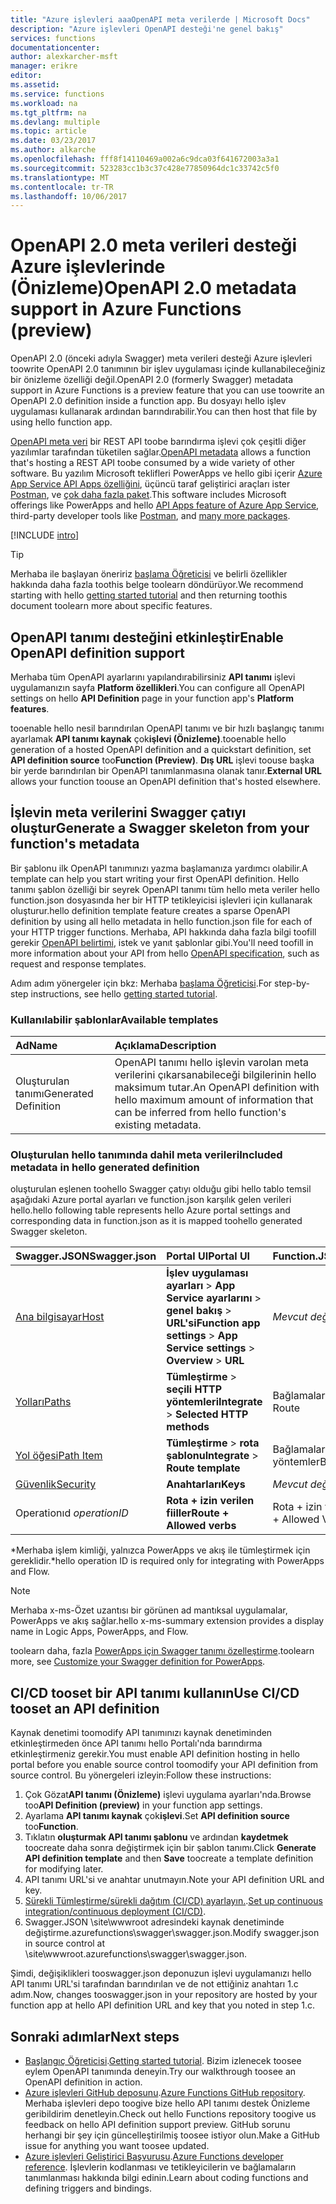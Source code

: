 ```yaml
---
title: "Azure işlevleri aaaOpenAPI meta verilerde | Microsoft Docs"
description: "Azure işlevleri OpenAPI desteği'ne genel bakış"
services: functions
documentationcenter: 
author: alexkarcher-msft
manager: erikre
editor: 
ms.assetid: 
ms.service: functions
ms.workload: na
ms.tgt_pltfrm: na
ms.devlang: multiple
ms.topic: article
ms.date: 03/23/2017
ms.author: alkarche
ms.openlocfilehash: fff8f14110469a002a6c9dca03f641672003a3a1
ms.sourcegitcommit: 523283cc1b3c37c428e77850964dc1c33742c5f0
ms.translationtype: MT
ms.contentlocale: tr-TR
ms.lasthandoff: 10/06/2017
---
```

# <a name="openapi-20-metadata-support-in-azure-functions-preview"></a><span data-ttu-id="55006-103">OpenAPI 2.0 meta verileri desteği Azure işlevlerinde (Önizleme)</span><span class="sxs-lookup"><span data-stu-id="55006-103">OpenAPI 2.0 metadata support in Azure Functions (preview)</span></span>
<span data-ttu-id="55006-104">OpenAPI 2.0 (önceki adıyla Swagger) meta verileri desteği Azure işlevleri toowrite OpenAPI 2.0 tanımının bir işlev uygulaması içinde kullanabileceğiniz bir önizleme özelliği değil.</span><span class="sxs-lookup"><span data-stu-id="55006-104">OpenAPI 2.0 (formerly Swagger) metadata support in Azure Functions is a preview feature that you can use toowrite an OpenAPI 2.0 definition inside a function app.</span></span> <span data-ttu-id="55006-105">Bu dosyayı hello işlev uygulaması kullanarak ardından barındırabilir.</span><span class="sxs-lookup"><span data-stu-id="55006-105">You can then host that file by using hello function app.</span></span>

<span data-ttu-id="55006-106">[OpenAPI meta veri](http://swagger.io/) bir REST API toobe barındırma işlevi çok çeşitli diğer yazılımlar tarafından tüketilen sağlar.</span><span class="sxs-lookup"><span data-stu-id="55006-106">[OpenAPI metadata](http://swagger.io/) allows a function that's hosting a REST API toobe consumed by a wide variety of other software.</span></span> <span data-ttu-id="55006-107">Bu yazılım Microsoft teklifleri PowerApps ve hello gibi içerir [Azure App Service API Apps özelliğini](https://docs.microsoft.com/azure/app-service-api/app-service-api-dotnet-get-started#a-idcodegena-generate-client-code-for-the-data-tier), üçüncü taraf geliştirici araçları ister [Postman](https://www.getpostman.com/docs/importing_swagger), ve [çok daha fazla paket](http://swagger.io/tools/).</span><span class="sxs-lookup"><span data-stu-id="55006-107">This software includes Microsoft offerings like PowerApps and hello [API Apps feature of Azure App Service](https://docs.microsoft.com/azure/app-service-api/app-service-api-dotnet-get-started#a-idcodegena-generate-client-code-for-the-data-tier), third-party developer tools like [Postman](https://www.getpostman.com/docs/importing_swagger), and [many more packages](http://swagger.io/tools/).</span></span>

[!INCLUDE [intro](../../includes/functions-bindings-intro.md)]

>[!TIP]
><span data-ttu-id="55006-108">Merhaba ile başlayan öneririz [başlama Öğreticisi](./functions-api-definition-getting-started.md) ve belirli özellikler hakkında daha fazla toothis belge toolearn döndürüyor.</span><span class="sxs-lookup"><span data-stu-id="55006-108">We recommend starting with hello [getting started tutorial](./functions-api-definition-getting-started.md) and then returning toothis document toolearn more about specific features.</span></span>

## <span data-ttu-id="55006-109"><a name="enable"></a>OpenAPI tanımı desteğini etkinleştir</span><span class="sxs-lookup"><span data-stu-id="55006-109"><a name="enable"></a>Enable OpenAPI definition support</span></span>
<span data-ttu-id="55006-110">Merhaba tüm OpenAPI ayarlarını yapılandırabilirsiniz **API tanımı** işlevi uygulamanızın sayfa **Platform özellikleri**.</span><span class="sxs-lookup"><span data-stu-id="55006-110">You can configure all OpenAPI settings on hello **API Definition** page in your function app's **Platform features**.</span></span>

<span data-ttu-id="55006-111">tooenable hello nesil barındırılan OpenAPI tanımı ve bir hızlı başlangıç tanımı ayarlamak **API tanımı kaynak** çok**işlevi (Önizleme)**.</span><span class="sxs-lookup"><span data-stu-id="55006-111">tooenable hello generation of a hosted OpenAPI definition and a quickstart definition, set **API definition source** too**Function (Preview)**.</span></span> <span data-ttu-id="55006-112">**Dış URL** işlevi toouse başka bir yerde barındırılan bir OpenAPI tanımlanmasına olanak tanır.</span><span class="sxs-lookup"><span data-stu-id="55006-112">**External URL** allows your function toouse an OpenAPI definition that's hosted elsewhere.</span></span>

## <span data-ttu-id="55006-113"><a name="generate-definition"></a>İşlevin meta verilerini Swagger çatıyı oluştur</span><span class="sxs-lookup"><span data-stu-id="55006-113"><a name="generate-definition"></a>Generate a Swagger skeleton from your function's metadata</span></span>
<span data-ttu-id="55006-114">Bir şablonu ilk OpenAPI tanımınızı yazma başlamanıza yardımcı olabilir.</span><span class="sxs-lookup"><span data-stu-id="55006-114">A template can help you start writing your first OpenAPI definition.</span></span> <span data-ttu-id="55006-115">Hello tanımı şablon özelliği bir seyrek OpenAPI tanımı tüm hello meta veriler hello function.json dosyasında her bir HTTP tetikleyicisi işlevleri için kullanarak oluşturur.</span><span class="sxs-lookup"><span data-stu-id="55006-115">hello definition template feature creates a sparse OpenAPI definition by using all hello metadata in hello function.json file for each of your HTTP trigger functions.</span></span> <span data-ttu-id="55006-116">Merhaba, API hakkında daha fazla bilgi toofill gerekir [OpenAPI belirtimi](http://swagger.io/specification/), istek ve yanıt şablonlar gibi.</span><span class="sxs-lookup"><span data-stu-id="55006-116">You'll need toofill in more information about your API from hello [OpenAPI specification](http://swagger.io/specification/), such as request and response templates.</span></span>

<span data-ttu-id="55006-117">Adım adım yönergeler için bkz: Merhaba [başlama Öğreticisi](./functions-api-definition-getting-started.md).</span><span class="sxs-lookup"><span data-stu-id="55006-117">For step-by-step instructions, see hello [getting started tutorial](./functions-api-definition-getting-started.md).</span></span>

### <span data-ttu-id="55006-118"><a name="templates"></a>Kullanılabilir şablonlar</span><span class="sxs-lookup"><span data-stu-id="55006-118"><a name="templates"></a>Available templates</span></span>

|<span data-ttu-id="55006-119">Ad</span><span class="sxs-lookup"><span data-stu-id="55006-119">Name</span></span>| <span data-ttu-id="55006-120">Açıklama</span><span class="sxs-lookup"><span data-stu-id="55006-120">Description</span></span> |
|:-----|:-----|
|<span data-ttu-id="55006-121">Oluşturulan tanımı</span><span class="sxs-lookup"><span data-stu-id="55006-121">Generated Definition</span></span>|<span data-ttu-id="55006-122">OpenAPI tanımı hello işlevin varolan meta verilerini çıkarsanabileceği bilgilerinin hello maksimum tutar.</span><span class="sxs-lookup"><span data-stu-id="55006-122">An OpenAPI definition with hello maximum amount of information that can be inferred from hello function's existing metadata.</span></span>|

### <span data-ttu-id="55006-123"><a name="quickstart-details"></a>Oluşturulan hello tanımında dahil meta verileri</span><span class="sxs-lookup"><span data-stu-id="55006-123"><a name="quickstart-details"></a>Included metadata in hello generated definition</span></span>

<span data-ttu-id="55006-124">oluşturulan eşlenen toohello Swagger çatıyı olduğu gibi hello tablo temsil aşağıdaki Azure portal ayarları ve function.json karşılık gelen verileri hello.</span><span class="sxs-lookup"><span data-stu-id="55006-124">hello following table represents hello Azure portal settings and corresponding data in function.json as it is mapped toohello generated Swagger skeleton.</span></span>

|<span data-ttu-id="55006-125">Swagger.JSON</span><span class="sxs-lookup"><span data-stu-id="55006-125">Swagger.json</span></span>|<span data-ttu-id="55006-126">Portal UI</span><span class="sxs-lookup"><span data-stu-id="55006-126">Portal UI</span></span>|<span data-ttu-id="55006-127">Function.JSON</span><span class="sxs-lookup"><span data-stu-id="55006-127">Function.json</span></span>|
|:----|:-----|:-----|
|[<span data-ttu-id="55006-128">Ana bilgisayar</span><span class="sxs-lookup"><span data-stu-id="55006-128">Host</span></span>](http://swagger.io/specification/#fixed-fields-15)|<span data-ttu-id="55006-129">**İşlev uygulaması ayarları** > **App Service ayarlarını** > **genel bakış** > **URL'si**</span><span class="sxs-lookup"><span data-stu-id="55006-129">**Function app settings** > **App Service settings** > **Overview** > **URL**</span></span>|<span data-ttu-id="55006-130">*Mevcut değil*</span><span class="sxs-lookup"><span data-stu-id="55006-130">*Not present*</span></span>
|[<span data-ttu-id="55006-131">Yolları</span><span class="sxs-lookup"><span data-stu-id="55006-131">Paths</span></span>](http://swagger.io/specification/#paths-object-29)|<span data-ttu-id="55006-132">**Tümleştirme** > **seçili HTTP yöntemleri**</span><span class="sxs-lookup"><span data-stu-id="55006-132">**Integrate** > **Selected HTTP methods**</span></span>|<span data-ttu-id="55006-133">Bağlamaları: yol</span><span class="sxs-lookup"><span data-stu-id="55006-133">Bindings: Route</span></span>
|[<span data-ttu-id="55006-134">Yol öğesi</span><span class="sxs-lookup"><span data-stu-id="55006-134">Path Item</span></span>](http://swagger.io/specification/#path-item-object-32)|<span data-ttu-id="55006-135">**Tümleştirme** > **rota şablonu**</span><span class="sxs-lookup"><span data-stu-id="55006-135">**Integrate** > **Route template**</span></span>|<span data-ttu-id="55006-136">Bağlamaları: yöntemler</span><span class="sxs-lookup"><span data-stu-id="55006-136">Bindings: Methods</span></span>
|[<span data-ttu-id="55006-137">Güvenlik</span><span class="sxs-lookup"><span data-stu-id="55006-137">Security</span></span>](http://swagger.io/specification/#security-scheme-object-112)|<span data-ttu-id="55006-138">**Anahtarları**</span><span class="sxs-lookup"><span data-stu-id="55006-138">**Keys**</span></span>|<span data-ttu-id="55006-139">*Mevcut değil*</span><span class="sxs-lookup"><span data-stu-id="55006-139">*Not present*</span></span>|
|<span data-ttu-id="55006-140">Operationıd *</span><span class="sxs-lookup"><span data-stu-id="55006-140">operationID*</span></span>|<span data-ttu-id="55006-141">**Rota + izin verilen fiiller**</span><span class="sxs-lookup"><span data-stu-id="55006-141">**Route + Allowed verbs**</span></span>|<span data-ttu-id="55006-142">Rota + izin verilen fiiller</span><span class="sxs-lookup"><span data-stu-id="55006-142">Route + Allowed Verbs</span></span>|

<span data-ttu-id="55006-143">\*Merhaba işlem kimliği, yalnızca PowerApps ve akış ile tümleştirmek için gereklidir.</span><span class="sxs-lookup"><span data-stu-id="55006-143">\*hello operation ID is required only for integrating with PowerApps and Flow.</span></span>
> [!NOTE]
> <span data-ttu-id="55006-144">Merhaba x-ms-Özet uzantısı bir görünen ad mantıksal uygulamalar, PowerApps ve akış sağlar.</span><span class="sxs-lookup"><span data-stu-id="55006-144">hello x-ms-summary extension provides a display name in Logic Apps, PowerApps, and Flow.</span></span>
>
> <span data-ttu-id="55006-145">toolearn daha, fazla [PowerApps için Swagger tanımı özelleştirme](https://powerapps.microsoft.com/tutorials/customapi-how-to-swagger/).</span><span class="sxs-lookup"><span data-stu-id="55006-145">toolearn more, see [Customize your Swagger definition for PowerApps](https://powerapps.microsoft.com/tutorials/customapi-how-to-swagger/).</span></span>

## <span data-ttu-id="55006-146"><a name="CICD"></a>CI/CD tooset bir API tanımı kullanın</span><span class="sxs-lookup"><span data-stu-id="55006-146"><a name="CICD"></a>Use CI/CD tooset an API definition</span></span>

 <span data-ttu-id="55006-147">Kaynak denetimi toomodify API tanımınızı kaynak denetiminden etkinleştirmeden önce API tanımı hello Portalı'nda barındırma etkinleştirmeniz gerekir.</span><span class="sxs-lookup"><span data-stu-id="55006-147">You must enable API definition hosting in hello portal before you enable source control toomodify your API definition from source control.</span></span> <span data-ttu-id="55006-148">Bu yönergeleri izleyin:</span><span class="sxs-lookup"><span data-stu-id="55006-148">Follow these instructions:</span></span>

1. <span data-ttu-id="55006-149">Çok Gözat**API tanımı (Önizleme)** işlevi uygulama ayarları'nda.</span><span class="sxs-lookup"><span data-stu-id="55006-149">Browse too**API Definition (preview)** in your function app settings.</span></span>
  1. <span data-ttu-id="55006-150">Ayarlama **API tanımı kaynak** çok**işlevi**.</span><span class="sxs-lookup"><span data-stu-id="55006-150">Set **API definition source** too**Function**.</span></span>
  1. <span data-ttu-id="55006-151">Tıklatın **oluşturmak API tanımı şablonu** ve ardından **kaydetmek** toocreate daha sonra değiştirmek için bir şablon tanımı.</span><span class="sxs-lookup"><span data-stu-id="55006-151">Click **Generate API definition template** and then **Save** toocreate a template definition for modifying later.</span></span>
  1. <span data-ttu-id="55006-152">API tanımı URL'si ve anahtar unutmayın.</span><span class="sxs-lookup"><span data-stu-id="55006-152">Note your API definition URL and key.</span></span>
1. <span data-ttu-id="55006-153">[Sürekli Tümleştirme/sürekli dağıtım (CI/CD) ayarlayın.](https://docs.microsoft.com/azure/azure-functions/functions-continuous-deployment#continuous-deployment-requirements).</span><span class="sxs-lookup"><span data-stu-id="55006-153">[Set up continuous integration/continuous deployment (CI/CD)](https://docs.microsoft.com/azure/azure-functions/functions-continuous-deployment#continuous-deployment-requirements).</span></span>
2. <span data-ttu-id="55006-154">Swagger.JSON \site\wwwroot adresindeki kaynak denetiminde değiştirme\.azurefunctions\swagger\swagger.json.</span><span class="sxs-lookup"><span data-stu-id="55006-154">Modify swagger.json in source control at \site\wwwroot\.azurefunctions\swagger\swagger.json.</span></span>

<span data-ttu-id="55006-155">Şimdi, değişiklikleri tooswagger.json deponuzun işlevi uygulamanızı hello API tanımı URL'si tarafından barındırılan ve de not ettiğiniz anahtarı 1.c adım.</span><span class="sxs-lookup"><span data-stu-id="55006-155">Now, changes tooswagger.json in your repository are hosted by your function app at hello API definition URL and key that you noted in step 1.c.</span></span>

## <a name="next-steps"></a><span data-ttu-id="55006-156">Sonraki adımlar</span><span class="sxs-lookup"><span data-stu-id="55006-156">Next steps</span></span>
* <span data-ttu-id="55006-157">[Başlangıç Öğreticisi](functions-api-definition-getting-started.md).</span><span class="sxs-lookup"><span data-stu-id="55006-157">[Getting started tutorial](functions-api-definition-getting-started.md).</span></span> <span data-ttu-id="55006-158">Bizim izlenecek toosee eylem OpenAPI tanımında deneyin.</span><span class="sxs-lookup"><span data-stu-id="55006-158">Try our walkthrough toosee an OpenAPI definition in action.</span></span>
* <span data-ttu-id="55006-159">[Azure işlevleri GitHub deposunu](https://github.com/Azure/Azure-Functions/).</span><span class="sxs-lookup"><span data-stu-id="55006-159">[Azure Functions GitHub repository](https://github.com/Azure/Azure-Functions/).</span></span> <span data-ttu-id="55006-160">Merhaba işlevleri depo toogive bize hello API tanımı destek Önizleme geribildirim denetleyin.</span><span class="sxs-lookup"><span data-stu-id="55006-160">Check out hello Functions repository toogive us feedback on hello API definition support preview.</span></span> <span data-ttu-id="55006-161">GitHub sorunu herhangi bir şey için güncelleştirilmiş toosee istiyor olun.</span><span class="sxs-lookup"><span data-stu-id="55006-161">Make a GitHub issue for anything you want toosee updated.</span></span>
* <span data-ttu-id="55006-162">[Azure işlevleri Geliştirici Başvurusu](functions-reference.md).</span><span class="sxs-lookup"><span data-stu-id="55006-162">[Azure Functions developer reference](functions-reference.md).</span></span> <span data-ttu-id="55006-163">İşlevlerin kodlanması ve tetikleyicilerin ve bağlamaların tanımlanması hakkında bilgi edinin.</span><span class="sxs-lookup"><span data-stu-id="55006-163">Learn about coding functions and defining triggers and bindings.</span></span>
